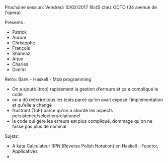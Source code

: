 Prochaine session: Vendredi 10/02/2017 18:45 
chez OCTO (34 avenue de l'opéra)

Présents :
- Patrick
- Aurore
- Christophe
- François
- Shahnaz
- Arjun
- Charles
- Dimitri


Retro: Bank - Haskell - Mob programming
- On a ajouté (trop) rapidement la gestion d'erreurs et ça a compliqué le code
- on a dû réécrire tous les tests parce qu'on avait exposé l'implémentation et qu'elle a changé
- frustrant (ToF) parce qu'on a abordé les aspects persistence/sélection/relationnel
- le code qui gère les erreurs est plus compliqué, dommage qu'on ne fasse pas plus de nominal

Sujets:
- A kata Calculateur RPN (Reverse Polish Notation) en Haskell - Functor, Applicatives
-




